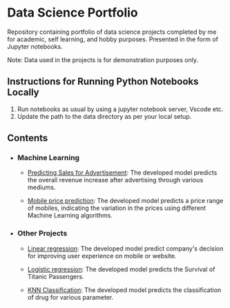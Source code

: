 # Data Science Portfolio
Repository containing portfolio of data science projects completed by me for academic, self learning, and hobby purposes. Presented in the form of Jupyter notebooks.

Note: Data used in the projects is for demonstration purposes only.

## Instructions for Running Python Notebooks Locally

1. Run notebooks as usual by using a jupyter notebook server, Vscode etc.
2. Update the path to the data directory as per your local setup.

## Contents
- ### Machine Learning

	- [Predicting Sales for Advertisement](https://github.com/spoyarekar03/data-science-portfolio/blob/main/Supervised_Regression/Predicting%20Sales%20for%20Advertising.ipynb): The developed model predicts the overall revenue increase after advertising through various mediums.

	- [Mobile price prediction](https://github.com/spoyarekar03/data-science-portfolio/blob/main/Supervised_Classificiation/Mobile_price_prediction_using_Classification.ipynb): The developed model predicts a price range of mobiles, indicating the variation in the prices using different Machine Learning algorithms.	

 - ### Other Projects   

	- [Linear regression](https://github.com/spoyarekar03/data-science-portfolio/blob/main/Other%20projects/Linear_regression/Ecommerce%20Linear%20Regression.ipynb): The developed model predict company's decision for improving user experience on mobile or website.

	- [Logistic regression](https://github.com/spoyarekar03/data-science-portfolio/blob/main/Other%20projects/Logistic_regression/Predicting_Survival_using_Logistic_regression.ipynb): The developed model predicts the Survival of Titanic Passengers.


	- [KNN Classification](https://github.com/spoyarekar03/data-science-portfolio/blob/main/Other%20projects/KNN/Drug_classification_using%20KNN.ipynb): The developed model predicts the classification of drug for various parameter.